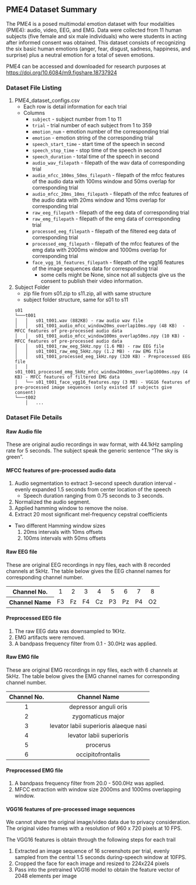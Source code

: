 ## PME4 Dataset Summary
The PME4 is a posed multimodal emotion dataset with four modalities (PME4): audio, video, EEG, and EMG. 
Data were collected from 11 human subjects (five female and six male individuals) who were students in acting after informed consent was obtained. 
This dataset consists of recognizing the six basic human emotions (anger, fear, disgust, sadness, happiness, and surprise) plus a neutral emotion for a total of seven emotions.

PME4 can be accessed and downloaded for research purposes at https://doi.org/10.6084/m9.figshare.18737924

### Dataset File Listing
1. PME4_dataset_configs.csv
    - Each row is detail information for each trial
    - Columns
      - `subject` - subject number from 1 to 11
      - `trial` - trial number of each subject from 1 to 359 
      - `emotion_num` - emotion number of the corresponding trial
      - `emotion` - emotion string of the corresponding trial
      - `speech_start_time` - start time of the speech in second
      - `speech_stop_time` - stop time of the speech in second 
      - `speech_duration` - total time of the speech in second 
      - `audio_wav_filepath` - filepath of the wav data of corresponding trial
      - `audio_mfcc_100ms_50ms_filepath` - filepath of the mfcc features of the audio data with 100ms window and 50ms overlap for corresponding trial
      - `audio_mfcc_20ms_10ms_filepath` - filepath of the mfcc features of the audio data with 20ms window and 10ms overlap for corresponding trial 
      - `raw_eeg_filepath` - filepath of the eeg data of corresponding trial
      - `raw_emg_filepath` - filepath of the emg data of corresponding trial
      - `processed_eeg_filepath` - filepath of the filtered eeg data of corresponding trial
      - `processed_emg_filepath` - filepath of the mfcc features of the emg data with 2000ms window and 1000ms overlap for corresponding trial
      - `face_vgg_16_features_filepath` - filepath of the vgg16 features of the image sequences data for corresponding trial
        - some cells might be None, since not all subjects give us the consent to publish their video information.
2. Subject Folder
    - zip file from s01.zip to s11.zip, all with same structure
    - subject folder structure, same for s01 to s11
    ```
    s01
    └───t001
    │   │   s01_t001.wav (882KB) - raw audio wav file
    │   │   s01_t001_audio_mfcc_window20ms_overlap10ms.npy (48 KB)  - MFCC features of pre-processed audio data
    │   │   s01_t001_audio_mfcc_window100ms_overlap50ms.npy (10 KB) - MFCC features of pre-processed audio data
    │   │   s01_t001_raw_eeg_5kHz.npy (1.6 MB) - raw EEG file
    │   │   s01_t001_raw_emg_5kHz.npy (1.2 MB) - raw EMG file
    │   │   s01_t001_processed_eeg_1kHz.npy (320 KB) - Preprocessed EEG file
    │   │   s01_t001_processed_emg_5kHz_mfcc_window2000ms_overlap1000ms.npy (4 KB) - MFCC features of filtered EMG data
    │   └── s01_t001_face_vgg16_features.npy (3 MB) - VGG16 features of pre-processed image sequences (only existed if subjects give consent)
    └───t002
        │   ...
    ```

### Dataset File Details
#### Raw Audio file
These are original audio recordings in wav format, with 44.1kHz sampling rate for 5 seconds. 
The subject speak the generic sentence “The sky is green”. 

#### MFCC features of pre-processed audio data
1. Audio segmentation to extract 3-second speech duration interval - evenly expanded 1.5 seconds from center location of the speech
   - Speech duration ranging from 0.75 seconds to 3 seconds.
2. Normalized the audio segment.
3. Applied hamming window to remove the noise.
4. Extract 20 most significant mel-frequency cepstral coefficients

- Two different Hamming window sizes
  1. 20ms intervals with 10ms offsets 
  2. 100ms intervals with 50ms offsets

#### Raw EEG file
These are original EEG recordings in npy files, each with 8 recorded channels at 5kHz. 
The table below gives the EEG channel names for corresponding channel number.

<table>
  <tr>
    <th> Channel No. </th>
    <td align="center">1</td>
    <td align="center">2</td>
    <td align="center">3</td>
    <td align="center">4</td>
    <td align="center">5</td>
    <td align="center">6</td>
    <td align="center">7</td>
    <td align="center">8</td>
  </tr>
  <tr>
    <th>Channel Name</th>
    <td>F3</td>
    <td>Fz</td>
    <td>F4</td>
    <td>Cz</td>
    <td>P3</td>
    <td>Pz</td>
    <td>P4</td>
    <td>O2</td>
  </tr>
</table>


#### Preprocessed EEG file
1. The raw EEG data was downsampled to 1KHz.
2. EMG artifacts were removed.
3. A bandpass frequency filter from 0.1 - 30.0Hz was applied.

#### Raw EMG file
These are original EMG recordings in npy files, each with 6 channels at 5kHz. 
The table below gives the EMG channel names for corresponding channel number.

| Channel No. |Channel Name|
|:----------:|:-------------:|
| 1 | depressor anguli oris |
| 2 | zygomaticus major |
| 3 | levator labii superioris alaeque nasi |
| 4 | levator labii superioris |
| 5 | procerus |
| 6 | occipitofrontalis |

#### Preprocessed EMG file
1. A bandpass frequency filter from 20.0 - 500.0Hz was applied.
2. MFCC extraction with window size 2000ms and 1000ms overlapping window.

#### VGG16 features of pre-processed image sequences
We cannot share the original image/video data due to privacy consideration. 
The original video frames with a resolution of 960 x 720 pixels at 10 FPS.

The VGG16 features is obtain through the following steps for each trail
1. Extracted an image sequence of 16 screenshots per trial, evenly sampled from the central 1.5 seconds during-speech window at 10FPS.
2. Cropped the face for each image and resized to 224x224 pixels
3. Pass into the pretrained VGG16 model to obtain the feature vector of 2048 elements per image

